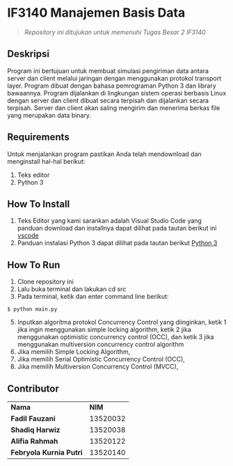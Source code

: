 # IF3140 Manajemen Basis Data

> _Repository ini ditujukan untuk memenuhi Tugas Besar 2 IF3140_

## Deskripsi
   Program ini bertujuan untuk membuat simulasi pengiriman data antara server dan client melalui jaringan dengan menggunakan protokol transport layer. Program dibuat dengan bahasa pemrograman Python 3 dan library bawaannya. Program dijalankan di lingkungan sistem operasi berbasis Linux dengan server dan client dibuat secara terpisah dan dijalankan secara terpisah. Server dan client akan saling mengirim dan menerima berkas file yang merupakan data binary.

## Requirements
Untuk menjalankan program pastikan Anda telah mendownload dan menginstall hal-hal berikut:
1. Teks editor
2. Python 3

## How To Install
1. Teks Editor yang kami sarankan adalah Visual Studio Code yang panduan download dan installnya dapat dilihat pada tautan berikut ini [vscode](https://www.belajarisme.com/tutorial/install-vscode/#:~:text=Sekarang%20mari%20kita%20install%20VSCode%20dengan%20cara%20berikut,Select%20Star%20Menu%20Folder%20klik%20Next.%20More%20items)
2. Panduan instalasi Python 3 dapat dilihat pada tautan berikut [Python 3](https://www.sebardi.id/2021/05/cara-instal-python-395-di-windows-10.html)

## How To Run
1. Clone repository ini
2. Lalu buka terminal dan lakukan cd src
3. Pada terminal, ketik dan enter command line berikut:
```
$ python main.py
```
5. Inputkan algoritma protokol Concurrency Control yang diinginkan, ketik 1 jika ingin menggunakan simple locking algorithm, ketik 2 jika menggunakan optimistic concurrency control (OCC), dan ketik 3 jika menggunakan multiversion concurrency control algorithm
6. Jika memilih Simple Locking Algorithm,
7. Jika memilih Serial Optimistic Concurrency Control (OCC),
8. Jika memilih Multiversion Concurrency Control (MVCC),

## Contributor
<table>
  <tr >
      <td><b>Nama</b></td>
      <td><b>NIM</b></td>
    </tr>
    <tr >
      <td><b>Fadil Fauzani</b></td>
      <td>13520032</td>
    </tr>
    <tr>
      <td><b>Shadiq Harwiz</b></td>
      <td>13520038</td>
    </tr>
    <tr>
      <td><b>Alifia Rahmah</b></td>
      <td>13520122</td>
    </tr>
    <tr>
      <td><b>Febryola Kurnia Putri</b></td>
      <td>13520140</td>
    </tr>
</table>
